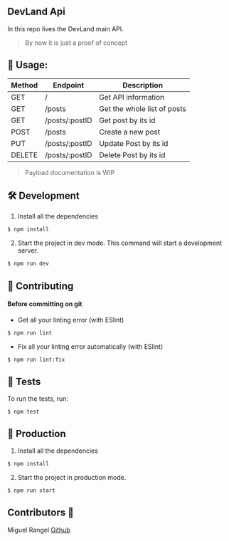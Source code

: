 ## DevLand Api

In this repo lives the DevLand main API.


> By now it is just a proof of concept


## 📖 Usage:

| Method | Endpoint | Description |
| ------------- | ------------- | ----- |
| GET  | / | Get API information |
| GET  | /posts | Get the whole list of posts |
| GET  | /posts/:postID | Get post by its id |
| POST | /posts | Create a new post |
| PUT | /posts/:postID | Update Post by its id |
| DELETE | /posts/:postID | Delete Post by its id |

> Payload documentation is WIP

## 🛠️ Development

1. Install all the dependencies
```sh
$ npm install
```

2. Start the project in dev mode. This command will start a development server.
```sh
$ npm run dev
```

## 🎎 Contributing
#### Before committing on git

* Get all your linting error (with ESlint)
```sh
$ npm run lint
```

* Fix all your linting error automatically (with ESlint)
```sh
$ npm run lint:fix
```

## 🧦 Tests

To run the tests, run:
```shell
$ npm test
```

## 💾 Production

1. Install all the dependencies
```sh
$ npm install
```

2. Start the project in production mode.
```sh
$ npm run start
```

## Contributors 🤠
Miguel Rangel [Github](https://github.com/denyncrawford)